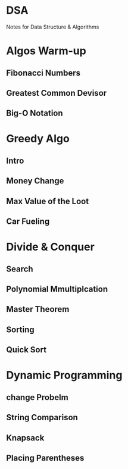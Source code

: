 # DSA
Notes for Data Structure &amp; Algorithms

# Algos Warm-up

## Fibonacci Numbers

## Greatest Common Devisor

## Big-O Notation


# Greedy Algo

## Intro

## Money Change

## Max Value of the Loot

## Car Fueling



# Divide &amp; Conquer

## Search

## Polynomial Mmultiplcation

## Master Theorem

## Sorting 

## Quick Sort


# Dynamic Programming

## change Probelm

## String Comparison

## Knapsack

## Placing Parentheses

